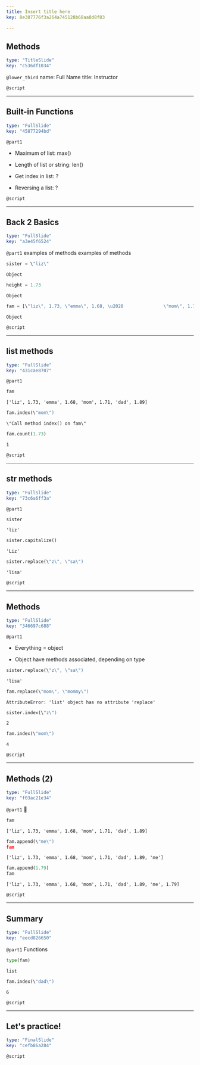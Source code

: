 ```yaml
---
title: Insert title here
key: 8e387776f3a264a745128b68aa8d8f83

---
```

## Methods

```yaml
type: "TitleSlide"
key: "c536df1034"
```

`@lower_third`
name: Full Name
title: Instructor


`@script`



---
## Built-in Functions

```yaml
type: "FullSlide"
key: "45877294bd"
```

`@part1`
- Maximum of list: max()

- Length of list or string: len()

- Get index in list: ?

- Reversing a list: ?


`@script`



---
## Back 2 Basics

```yaml
type: "FullSlide"
key: "a3e45f6524"
```

`@part1`
examples of methods
examples of methods

```py
sister = \"liz\"
```

```out
Object
```

```py
height = 1.73
```

```out
Object
```

```py
fam = [\"liz\", 1.73, \"emma\", 1.68, \u2028               \"mom\", 1.71, \"dad\", 1.89]
```

```out
Object
```


`@script`



---
## list methods

```yaml
type: "FullSlide"
key: "431cae8707"
```

`@part1`
```py
fam
```

```out
['liz', 1.73, 'emma', 1.68, 'mom', 1.71, 'dad', 1.89]
```

```py
fam.index(\"mom\")
```

```out
\"Call method index() on fam\"
```

```py
fam.count(1.73)
```

```out
1
```


`@script`



---
## str methods

```yaml
type: "FullSlide"
key: "73c6a6ff3a"
```

`@part1`
```py
sister
```

```out
'liz'
```

```py
sister.capitalize()
```

```out
'Liz'
```

```py
sister.replace(\"z\", \"sa\")
```

```out
'lisa'
```


`@script`



---
## Methods

```yaml
type: "FullSlide"
key: "346697c688"
```

`@part1`
- Everything = object

- Object have methods associated, depending on type

```py
sister.replace(\"z\", \"sa\")
```

```out
'lisa'
```

```py
fam.replace(\"mom\", \"mommy\")
```

```out
AttributeError: 'list' object has no attribute 'replace'
```

```py
sister.index(\"z\")
```

```out
2
```

```py
fam.index(\"mom\")
```

```out
4
```


`@script`



---
## Methods (2)

```yaml
type: "FullSlide"
key: "f03ac21e34"
```

`@part1`


```py
fam
```

```out
['liz', 1.73, 'emma', 1.68, 'mom', 1.71, 'dad', 1.89]
```

```py
fam.append(\"me\")
fam
```

```out
['liz', 1.73, 'emma', 1.68, 'mom', 1.71, 'dad', 1.89, 'me']
```

```py
fam.append(1.79)
fam
```

```out
['liz', 1.73, 'emma', 1.68, 'mom', 1.71, 'dad', 1.89, 'me', 1.79]
```


`@script`



---
## Summary

```yaml
type: "FullSlide"
key: "eecd826650"
```

`@part1`
Functions

```py
type(fam)
```

```out
list
```

```py
fam.index(\"dad\")
```

```out
6
```


`@script`



---
## Let's practice!

```yaml
type: "FinalSlide"
key: "cefb86a284"
```

`@script`


